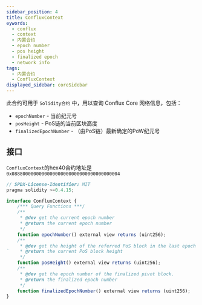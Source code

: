 ```yaml
---
sidebar_position: 4
title: ConfluxContext
eywords:
  - conflux
  - context
  - 内置合约
  - epoch number
  - pos height
  - finalized epoch
  - network info
tags:
  - 内置合约
  - ConfluxContext
displayed_sidebar: coreSidebar
---
```


此合约可用于 `Solidity合约` 中，用以查询 Conflux Core 网络信息，包括：

- `epochNumber` - 当前纪元号
- `posHeight` - PoS链的当前区块高度
- `finalizedEpochNumber` - （由PoS链）最新确定的PoW纪元号

## 接口

`ConfluxContext`的hex40合约地址是`0x0888000000000000000000000000000000000004`

```js
// SPDX-License-Identifier: MIT
pragma solidity >=0.4.15;

interface ConfluxContext {
    /*** Query Functions ***/
    /**
     * @dev get the current epoch number
     * @return the current epoch number
     */
    function epochNumber() external view returns (uint256);
    /**
     * @dev get the height of the referred PoS block in the last epoch
`    * @return the current PoS block height
     */
    function posHeight() external view returns (uint256);
    /**
     * @dev get the epoch number of the finalized pivot block.
     * @return the finalized epoch number
     */
    function finalizedEpochNumber() external view returns (uint256);
}
```
